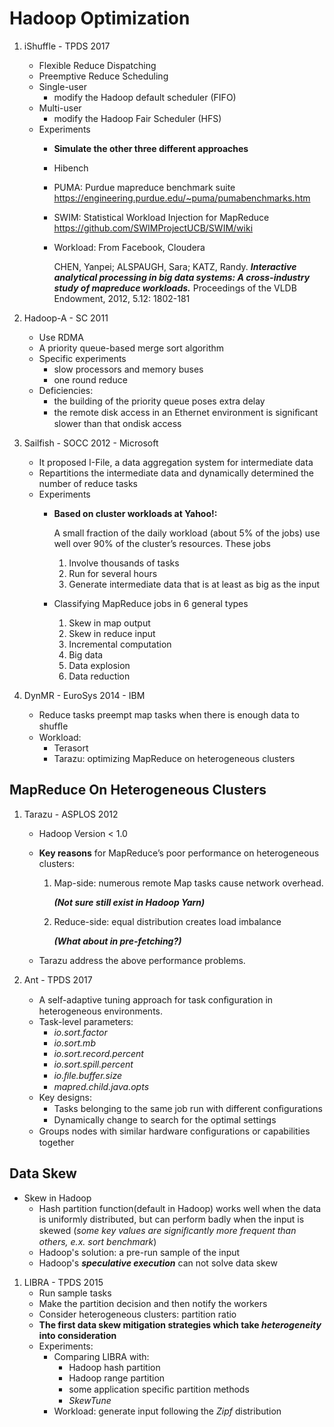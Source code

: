 # Hadoop Optimization

1. iShuffle - TPDS 2017
    - Flexible Reduce Dispatching
    - Preemptive Reduce Scheduling
    - Single-user
      - modify the Hadoop default scheduler (FIFO)
    - Multi-user
      - modify the Hadoop Fair Scheduler (HFS)
    - Experiments
      - **Simulate the other three different approaches**
      - Hibench
      - PUMA: Purdue mapreduce benchmark suite
      <https://engineering.purdue.edu/~puma/pumabenchmarks.htm>
      - SWIM: Statistical Workload Injection for MapReduce
      <https://github.com/SWIMProjectUCB/SWIM/wiki>
      - Workload: From Facebook, Cloudera

         CHEN, Yanpei; ALSPAUGH, Sara; KATZ, Randy. **_Interactive analytical processing in big data systems: A cross-industry study of mapreduce workloads._** Proceedings of the VLDB Endowment, 2012, 5.12: 1802-181

2. Hadoop-A - SC 2011
    - Use RDMA
    - A priority queue-based merge sort algorithm
    - Specific experiments
      - slow processors and memory buses
      - one round reduce
    - Deficiencies:
      - the building of the priority queue poses extra delay
      - the remote disk access in an Ethernet environment is signiﬁcant slower than that ondisk access
3. Sailfish - SOCC 2012 - Microsoft
    - It proposed I-File, a data aggregation system for intermediate data
    - Repartitions the intermediate data and dynamically determined the number of reduce tasks
    - Experiments
      - **Based on cluster workloads at Yahoo!:**

        A small fraction of the daily workload (about 5% of the jobs) use well over 90% of the cluster’s resources. These jobs
        1. Involve thousands of tasks
        2. Run for several hours
        3. Generate intermediate data that is at least as big as the input
      - Classifying MapReduce jobs in 6 general types
        1. Skew in map output
        2. Skew in reduce input
        3. Incremental computation
        4. Big data
        5. Data explosion
        6. Data reduction
4. DynMR - EuroSys 2014 - IBM
    - Reduce tasks preempt map tasks when there is enough data to shufﬂe
    - Workload:
      - Terasort
      - Tarazu: optimizing MapReduce on heterogeneous clusters

## MapReduce On Heterogeneous Clusters

1. Tarazu - ASPLOS 2012
    - Hadoop Version < 1.0
    - **Key reasons** for MapReduce’s poor performance on heterogeneous clusters:
        1. Map-side: numerous remote Map tasks cause network overhead.

            **_(Not sure still exist in Hadoop Yarn)_**

        2. Reduce-side: equal distribution creates load imbalance

            ***(What about in pre-fetching?)***

    - Tarazu address the above performance problems.

2. Ant - TPDS 2017
    - A self-adaptive tuning approach for task conﬁguration in heterogeneous environments.
    - Task-level parameters:
      - *io.sort.factor*
      - *io.sort.mb*
      - *io.sort.record.percent*
      - *io.sort.spill.percent*
      - *io.ﬁle.buffer.size*
      - *mapred.child.java.opts*
    - Key designs:
      - Tasks belonging to the same job run with different conﬁgurations
      - Dynamically change to search for the optimal settings
    - Groups nodes with similar hardware conﬁgurations or capabilities together

## Data Skew

- Skew in Hadoop
  - Hash partition function(default in Hadoop) works well when the data is uniformly distributed, but can perform badly when the input is skewed (*some key values are signiﬁcantly more frequent than others, e.x. sort benchmark*)
  - Hadoop's solution: a pre-run sample of the input
  - Hadoop's ***speculative execution*** can not solve data skew

1. LIBRA - TPDS 2015
   - Run sample tasks
   - Make the partition decision and then notify the workers
   - Consider heterogeneous clusters: partition ratio
   - **The first data skew mitigation strategies which take *heterogeneity* into consideration**
   - Experiments:
     - Comparing LIBRA with:
       - Hadoop hash partition
       - Hadoop range partition
       - some application speciﬁc partition methods
       - *SkewTune*
     - Workload: generate input following the *Zipf* distribution
